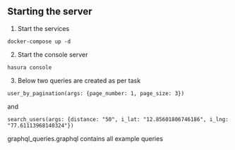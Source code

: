 ## Starting the server

1. Start the services

```
docker-compose up -d
```

2. Start the console server

```
hasura console
```

3. Below two queries are created as per task

```
user_by_pagination(args: {page_number: 1, page_size: 3})
```

and 

```
search_users(args: {distance: "50", i_lat: "12.85601806746186", i_lng: "77.61113968140324"}) 
```

graphql_queries.graphql contains all example queries